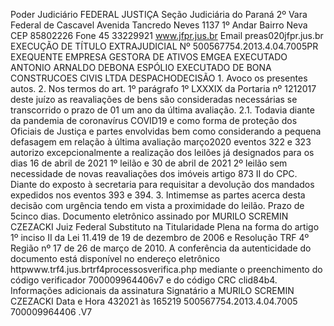 Poder Judiciário FEDERAL JUSTIÇA Seção Judiciária do Paraná 2º Vara Federal de Cascavel Avenida Tancredo Neves 1137 1º Andar Bairro Neva CEP 85802226 Fone 45 33229921 www.jfpr.jus.br Email preas020jfpr.jus.br EXECUÇÃO DE TÍTULO EXTRAJUDICIAL Nº 500567754.2013.4.04.7005PR EXEQUENTE EMPRESA GESTORA DE ATIVOS EMGEA EXECUTADO ANTONIO ARNALDO DEBONA ESPÓLIO EXECUTADO DE BONA CONSTRUCOES CIVIS LTDA DESPACHODECISÃO 1. Avoco os presentes autos. 2. Nos termos do art. 1º parágrafo 1º LXXXIX da Portaria nº 1212017 deste juízo as reavaliações de bens são consideradas necessárias se transcorrido o prazo de 01 um ano da última avaliação. 2.1. Todavia diante da pandemia de coronavírus COVID19 e como forma de proteção dos Oficiais de Justiça e partes envolvidas bem como considerando a pequena defasagem em relação à última avaliação março2020 eventos 322 e 323 autorizo excepcionalmente a realização dos leilões já designados para os dias 16 de abril de 2021 1º leilão e 30 de abril de 2021 2º leilão sem necessidade de novas reavaliações dos imóveis artigo 873 II do CPC. Diante do exposto à secretaria para requisitar a devolução dos mandados expedidos nos eventos 393 e 394. 3. Intimemse as partes acerca desta decisão com urgência tendo em vista a proximidade do leilão. Prazo de 5cinco dias. Documento eletrônico assinado por MURILO SCREMIN CZEZACKI Juiz Federal Substituto na Titularidade Plena na forma do artigo 1º inciso II da Lei 11.419 de 19 de dezembro de 2006 e Resolução TRF 4º Região nº 17 de 26 de março de 2010. A conferência da autenticidade do documento está disponível no endereço eletrônico httpwww.trf4.jus.brtrf4processosverifica.php mediante o preenchimento do código verificador 700009964406v7 e do código CRC clid84b4. Informações adicionais da assinatura Signatário a MURILO SCREMIN CZEZACKI Data e Hora 432021 às 165219 500567754.2013.4.04.7005 700009964406 .V7

